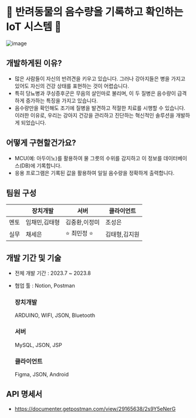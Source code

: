 # :poodle: 반려동물의 음수량을 기록하고 확인하는 IoT 시스템 :paw_prints:
![image](https://github.com/minzy6162/SSUGFI_DOG/assets/54200054/2d9adc96-da9d-444b-a093-08f1df81b4a7)


## 개발하게된 이유?
  - 많은 사람들이 자신의 반려견을 키우고 있습니다. 그러나 강아지들은 병을 가지고 있어도 자신의 건강 상태를 표현하는 것이 어렵습니다.
  - 특히 당뇨병과 쿠싱증후군은 무음의 살인마로 불리며, 이 두 질병은 음수량이 급격하게 증가하는 특징을 가지고 있습니다.
  - 음수량만을 확인해도 조기에 질병을 발견하고 적절한 치료를 시행할 수 있습니다. 이러한 이유로, 우리는 강아지 건강을 관리하고 진단하는 혁신적인 솔루션을 개발하게 되었습니다.


## 어떻게 구현할건가요?
  - MCU(예: 아두이노)를 활용하여 물 그릇의 수위를 감지하고 이 정보를 데이터베이스(DB)에 기록합니다.
  - 응용 프로그램은 기록된 값을 활용하여 일일 음수량을 정확하게 출력합니다.


## 팀원 구성
|          |  장치개발  |    서버    | 클라이언트 |
|----------|-----------|------------|-------------|
|   멘토   | 임채민,김태형 |김중환,이정미|조성은|
|   실무   |   채세은   | :star: 최민정 :star:  |김태형,김지원|


## 개발 기간 및 기술
  - 전체 개발 기간 : 2023.7 ~ 2023.8
  - 협업 툴 : Notion, Postman
    ### 장치개발
    ARDUINO, WIFI, JSON, Bluetooth

    ### 서버
    MySQL, JSON, JSP 

    ### 클라이언트
    Figma, JSON, Android



## API 명세서
  - https://documenter.getpostman.com/view/29165638/2s9Y5eNerG

